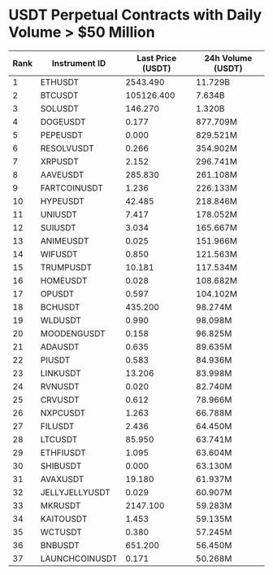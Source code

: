# USDT Perpetual Contracts with Daily Volume > $50 Million

| Rank | Instrument ID | Last Price (USDT) | 24h Volume (USDT) |
|------|---------------|-------------------|-------------------|
| 1 | ETHUSDT | 2543.490 | 11.729B |
| 2 | BTCUSDT | 105126.400 | 7.634B |
| 3 | SOLUSDT | 146.270 | 1.320B |
| 4 | DOGEUSDT | 0.177 | 877.709M |
| 5 | PEPEUSDT | 0.000 | 829.521M |
| 6 | RESOLVUSDT | 0.266 | 354.902M |
| 7 | XRPUSDT | 2.152 | 296.741M |
| 8 | AAVEUSDT | 285.830 | 261.108M |
| 9 | FARTCOINUSDT | 1.236 | 226.133M |
| 10 | HYPEUSDT | 42.485 | 218.846M |
| 11 | UNIUSDT | 7.417 | 178.052M |
| 12 | SUIUSDT | 3.034 | 165.667M |
| 13 | ANIMEUSDT | 0.025 | 151.966M |
| 14 | WIFUSDT | 0.850 | 121.563M |
| 15 | TRUMPUSDT | 10.181 | 117.534M |
| 16 | HOMEUSDT | 0.028 | 108.682M |
| 17 | OPUSDT | 0.597 | 104.102M |
| 18 | BCHUSDT | 435.200 | 98.274M |
| 19 | WLDUSDT | 0.990 | 98.098M |
| 20 | MOODENGUSDT | 0.158 | 96.825M |
| 21 | ADAUSDT | 0.635 | 89.635M |
| 22 | PIUSDT | 0.583 | 84.936M |
| 23 | LINKUSDT | 13.206 | 83.998M |
| 24 | RVNUSDT | 0.020 | 82.740M |
| 25 | CRVUSDT | 0.612 | 78.966M |
| 26 | NXPCUSDT | 1.263 | 66.788M |
| 27 | FILUSDT | 2.436 | 64.450M |
| 28 | LTCUSDT | 85.950 | 63.741M |
| 29 | ETHFIUSDT | 1.095 | 63.604M |
| 30 | SHIBUSDT | 0.000 | 63.130M |
| 31 | AVAXUSDT | 19.180 | 61.937M |
| 32 | JELLYJELLYUSDT | 0.029 | 60.907M |
| 33 | MKRUSDT | 2147.100 | 59.283M |
| 34 | KAITOUSDT | 1.453 | 59.135M |
| 35 | WCTUSDT | 0.380 | 57.245M |
| 36 | BNBUSDT | 651.200 | 56.450M |
| 37 | LAUNCHCOINUSDT | 0.171 | 50.268M |
